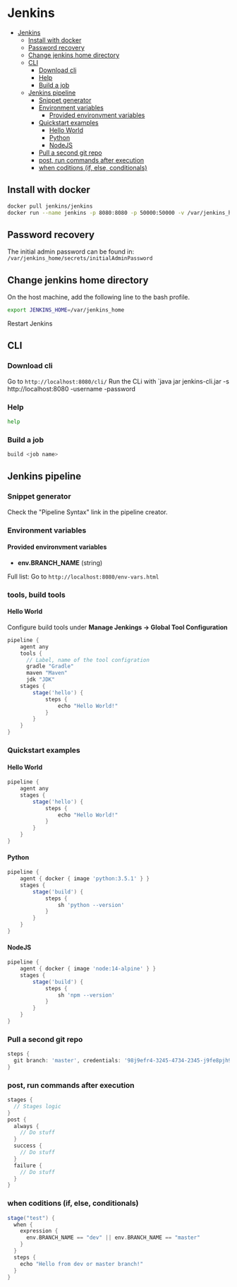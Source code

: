 # Jenkins
<!--ts-->
* [Jenkins](jenkins.md#jenkins)
   * [Install with docker](jenkins.md#install-with-docker)
   * [Password recovery](jenkins.md#password-recovery)
   * [Change jenkins home directory](jenkins.md#change-jenkins-home-directory)
   * [CLI](jenkins.md#cli)
      * [Download cli](jenkins.md#download-cli)
      * [Help](jenkins.md#help)
      * [Build a job](jenkins.md#build-a-job)
   * [Jenkins pipeline](jenkins.md#jenkins-pipeline)
      * [Snippet generator](jenkins.md#snippet-generator)
      * [Environment variables](jenkins.md#environment-variables)
         * [Provided environvment variables](jenkins.md#provided-environvment-variables)
      * [Quickstart examples](jenkins.md#quickstart-examples)
         * [Hello World](jenkins.md#hello-world)
         * [Python](jenkins.md#python)
         * [NodeJS](jenkins.md#nodejs)
      * [Pull a second git repo](jenkins.md#pull-a-second-git-repo)
      * [post, run commands after execution](jenkins.md#post-run-commands-after-execution)
      * [when coditions (if, else, conditionals)](jenkins.md#when-coditions-if-else-conditionals)

<!-- Added by: runner, at: Fri Aug  6 11:41:22 UTC 2021 -->

<!--te-->

## Install with docker
```bash
docker pull jenkins/jenkins
docker run --name jenkins -p 8080:8080 -p 50000:50000 -v /var/jenkins_home 1282bc63ab17
```

## Password recovery

The initial admin password can be found in: `/var/jenkins_home/secrets/initialAdminPassword`

## Change jenkins home directory
On the host machine, add the following line to the bash profile.
```bash
export JENKINS_HOME=/var/jenkins_home
```
Restart Jenkins

## CLI

### Download cli

Go to `http://localhost:8080/cli/`
Run the CLi with `java jar jenkins-cli.jar -s http://localhost:8080 <Command to run> -username <userName> -password <password>

### Help
```bash
help
```

### Build a job
```bash
build <job name>
```

## Jenkins pipeline

### Snippet generator

Check the "Pipeline Syntax" link in the pipeline creator.

### Environment variables

#### Provided environvment variables
- **env.BRANCH_NAME** (string)

Full list: Go to `http://localhost:8080/env-vars.html`

### tools, build tools
#### Hello World
Configure build tools under **Manage Jenkings -> Global Tool Configuration**
```groovy
pipeline {
    agent any
    tools {
      // Label, name of the tool configration
      gradle "Gradle"
      maven "Maven"
      jdk "JDK"
    stages {
        stage('hello') {
            steps {
                echo "Hello World!"
            }
        }
    }
}
```

### Quickstart examples

#### Hello World
```groovy
pipeline {
    agent any
    stages {
        stage('hello') {
            steps {
                echo "Hello World!"
            }
        }
    }
}
```

#### Python
```groovy
pipeline {
    agent { docker { image 'python:3.5.1' } }
    stages {
        stage('build') {
            steps {
                sh 'python --version'
            }
        }
    }
}
```

#### NodeJS
```groovy
pipeline {
    agent { docker { image 'node:14-alpine' } }
    stages {
        stage('build') {
            steps {
                sh 'npm --version'
            }
        }
    }
}
```

### Pull a second git repo
```groovy
steps {
  git branch: 'master', credentials: '98j9efr4-3245-4734-2345-j9fe8pjh90843', url: 'https://github.com/Alexander-Hjelm/cheatsheets'
}
```

### post, run commands after execution
```groovy
stages {
  // Stages logic
}
post {
  always {
    // Do stuff
  }
  success {
    // Do stuff
  }
  failure {
    // Do stuff
  }
}
```

### when coditions (if, else, conditionals)
```groovy
stage("test") {
  when {
    expression {
      env.BRANCH_NAME == "dev" || env.BRANCH_NAME == "master"
    }
  }
  steps {
    echo "Hello from dev or master branch!"
  }
}
```
